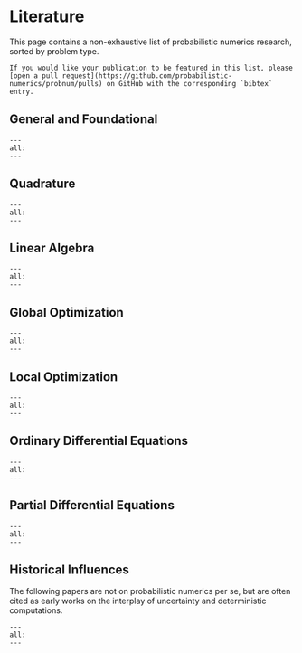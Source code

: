 # Literature

This page contains a non-exhaustive list of probabilistic numerics research, sorted by problem type.

```{note}
If you would like your publication to be featured in this list, please [open a pull request](https://github.com/probabilistic-numerics/probnum/pulls) on GitHub with the corresponding `bibtex` entry.
```

## General and Foundational

<!-- {% bibliography --file general %} -->
```{bibliography} bibliography/general.bib
---
all:
---
```

## Quadrature

```{bibliography} bibliography/Quadrature.bib
---
all:
---
```

## Linear Algebra

```{bibliography} bibliography/LinearAlgebra.bib
---
all:
---
```

## Global Optimization

```{bibliography} bibliography/Global_Optimization.bib
---
all:
---
```

## Local Optimization

```{bibliography} bibliography/Local_Optimization.bib
---
all:
---
```

## Ordinary Differential Equations

```{bibliography} bibliography/ODEs.bib
---
all:
---
```

## Partial Differential Equations

```{bibliography} bibliography/PDEs.bib
---
all:
---
```


## Historical Influences

The following papers are not on probabilistic numerics per se, but are often cited as early works on the interplay of uncertainty and deterministic computations.

```{bibliography} bibliography/historical.bib
---
all:
---
```
